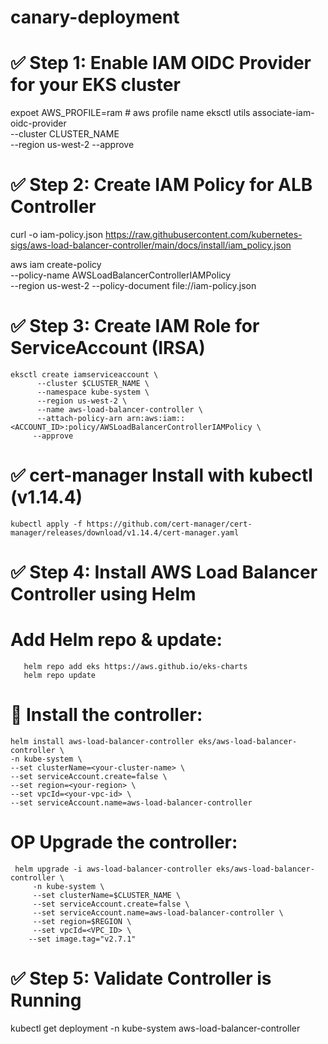 # canary-deployment
# ✅ Step 1: Enable IAM OIDC Provider for your EKS cluster
  expoet AWS_PROFILE=ram                  # aws profile name
  eksctl utils associate-iam-oidc-provider \
  --cluster CLUSTER_NAME \
  --region us-west-2
  --approve
 
# ✅ Step 2: Create IAM Policy for ALB Controller

  curl -o iam-policy.json https://raw.githubusercontent.com/kubernetes-sigs/aws-load-balancer-controller/main/docs/install/iam_policy.json

  aws iam create-policy \
      --policy-name AWSLoadBalancerControllerIAMPolicy \
      --region us-west-2
      --policy-document file://iam-policy.json

  # ✅ Step 3: Create IAM Role for ServiceAccount (IRSA)

    eksctl create iamserviceaccount \
          --cluster $CLUSTER_NAME \
          --namespace kube-system \
          --region us-west-2 \
          --name aws-load-balancer-controller \
          --attach-policy-arn arn:aws:iam::<ACCOUNT_ID>:policy/AWSLoadBalancerControllerIAMPolicy \
         --approve

  # ✅ cert-manager Install with kubectl (v1.14.4)
    kubectl apply -f https://github.com/cert-manager/cert-manager/releases/download/v1.14.4/cert-manager.yaml

  # ✅ Step 4: Install AWS Load Balancer Controller using Helm
  #  Add Helm repo & update:
       helm repo add eks https://aws.github.io/eks-charts
       helm repo update

  # 🔹 Install the controller:
    helm install aws-load-balancer-controller eks/aws-load-balancer-controller \
    -n kube-system \
    --set clusterName=<your-cluster-name> \
    --set serviceAccount.create=false \
    --set region=<your-region> \
    --set vpcId=<your-vpc-id> \
    --set serviceAccount.name=aws-load-balancer-controller

# OP Upgrade the controller:
     helm upgrade -i aws-load-balancer-controller eks/aws-load-balancer-controller \
         -n kube-system \
         --set clusterName=$CLUSTER_NAME \
         --set serviceAccount.create=false \
         --set serviceAccount.name=aws-load-balancer-controller \
         --set region=$REGION \
         --set vpcId=<VPC_ID> \
        --set image.tag="v2.7.1"

# ✅ Step 5: Validate Controller is Running
   kubectl get deployment -n kube-system aws-load-balancer-controller


  



